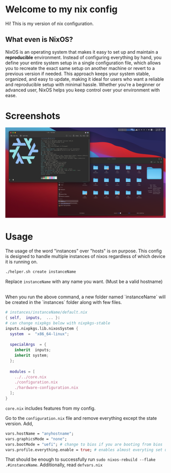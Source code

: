 # Welcome to my nix config

Hi! This is my version of nix configuration.

## What even is NixOS?
NixOS is an operating system that makes it easy to set up and maintain a **reproducible** environment. Instead of configuring everything by hand, you define your entire system setup in a single configuration file, which allows you to recreate the exact same setup on another machine or revert to a previous version if needed. This approach keeps your system stable, organized, and easy to update, making it ideal for users who want a reliable and reproducible setup with minimal hassle. Whether you’re a beginner or advanced user, NixOS helps you keep control over your environment with ease.

# Screenshots

![plasma1](assets/screenshots/plasma1.png)


# Usage

The usage of the word "instances" over "hosts" is on purpose. This config is designed to handle multiple instances of nixos regardless of which device it is running on.

```sh 
./helper.sh create instanceName
```
Replace `instanceName` with any name you want. (Must be a valid hostname)

<br/>
When you run the above command, a new folder named `instanceName` will be created in the `instances` folder along with few files.

```nix
# instances/instanceName/default.nix
{ self,  inputs,  ... }:
# can change nixpkgs below with nixpkgs-stable
inputs.nixpkgs.lib.nixosSystem {
  system  =  "x86_64-linux";
  
  specialArgs  = {
    inherit  inputs;
    inherit system;
  };
  
  modules = [
    ../../core.nix
    ./configuration.nix
    ./hardware-configuration.nix
  ];
}
```

`core.nix` includes features from my config.

Go to the `configuration.nix` file and remove everything except the state version.
Add, 
```nix
vars.hostName = "anyhostname";
vars.graphicsMode = "none";
vars.bootMode = "uefi"; # change to bios if you are booting from bios
vars.profile.everything.enable = true; # enables almost everyting set up in the config
```
That should be enough to successfully run `sudo nixos-rebuild --flake .#instanceName`.
Additionally, read `defvars.nix`